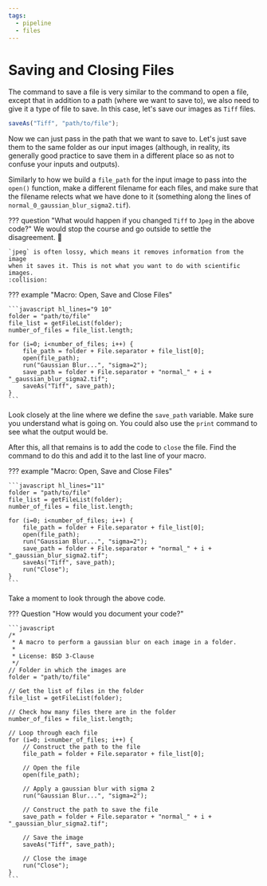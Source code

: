 ```yaml
---
tags:
  - pipeline
  - files
---
```

# Saving and Closing Files

The command to save a file is very similar to the command to open a file,
except that in addition to a path (where we want to save to), we also need to
give it a type of file to save. In this case, let's save our images as
`Tiff` files.

```javascript
saveAs("Tiff", "path/to/file");
```

Now we can just pass in the path that we want to save to. Let's just save them
to the same folder as our input images (although, in reality, its generally
good practice to save them in a different place so as not to confuse your inputs
and outputs).

Similarly to how we build a `file_path` for the input image to pass into the
`open()` function, make a different filename for each files, and make sure that
the filename relects what we have done to it (something along the lines of
`normal_0_gaussian_blur_sigma2.tif`).

??? question "What would happen if you changed `Tiff` to `Jpeg` in the above code?"
    We would stop the course and go outside to settle the disagreement. :bat:

    `jpeg` is often lossy, which means it removes information from the image
    when it saves it. This is not what you want to do with scientific images.
    :collision:

??? example "Macro: Open, Save and Close Files"

    ```javascript hl_lines="9 10"
    folder = "path/to/file"
    file_list = getFileList(folder);
    number_of_files = file_list.length;

    for (i=0; i<number_of_files; i++) {
        file_path = folder + File.separator + file_list[0];
        open(file_path);
        run("Gaussian Blur...", "sigma=2");
        save_path = folder + File.separator + "normal_" + i + "_gaussian_blur_sigma2.tif";
        saveAs("Tiff", save_path);
    }
    ```

Look closely at the line where we define the `save_path` variable. Make sure you
understand what is going on. You could also use the `print` command to see what
the output would be.

After this, all that remains is to add the code to `close` the file. Find the
command to do this and add it to the last line of your macro.

??? example "Macro: Open, Save and Close Files"

    ```javascript hl_lines="11"
    folder = "path/to/file"
    file_list = getFileList(folder);
    number_of_files = file_list.length;

    for (i=0; i<number_of_files; i++) {
        file_path = folder + File.separator + file_list[0];
        open(file_path);
        run("Gaussian Blur...", "sigma=2");
        save_path = folder + File.separator + "normal_" + i + "_gaussian_blur_sigma2.tif";
        saveAs("Tiff", save_path);
        run("Close");
    }
    ```

Take a moment to look through the above code.

??? Question "How would you document your code?"

    ```javascript
    /*
     * A macro to perform a gaussian blur on each image in a folder.
     *
     * License: BSD 3-Clause
     */
    // Folder in which the images are
    folder = "path/to/file"

    // Get the list of files in the folder
    file_list = getFileList(folder);

    // Check how many files there are in the folder
    number_of_files = file_list.length;

    // Loop through each file
    for (i=0; i<number_of_files; i++) {
        // Construct the path to the file
        file_path = folder + File.separator + file_list[0];

        // Open the file
        open(file_path);

        // Apply a gaussian blur with sigma 2
        run("Gaussian Blur...", "sigma=2");

        // Construct the path to save the file
        save_path = folder + File.separator + "normal_" + i + "_gaussian_blur_sigma2.tif";

        // Save the image
        saveAs("Tiff", save_path);

        // Close the image
        run("Close");
    }
    ```
